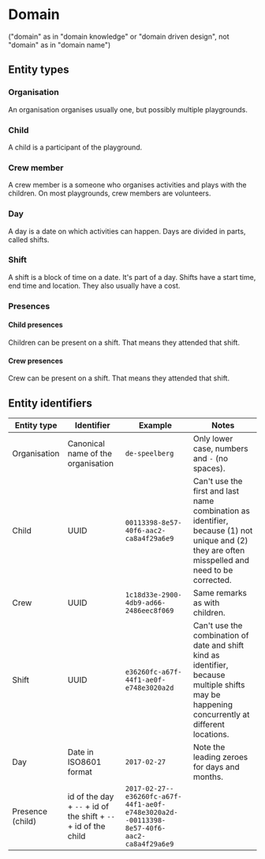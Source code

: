 # Domain

("domain" as in "domain knowledge" or "domain driven design", not "domain" as in "domain name")

## Entity types

### Organisation

An organisation organises usually one, but possibly multiple playgrounds.

### Child

A child is a participant of the playground.

### Crew member

A crew member is a someone who organises activities and plays with the children. On most playgrounds, crew members are volunteers.

### Day

A day is a date on which activities can happen. Days are divided in parts, called shifts.

### Shift

A shift is a block of time on a date. It's part of a day. Shifts have a start time, end time and location. They also usually have a cost.

### Presences

#### Child presences

Children can be present on a shift. That means they attended that shift.

#### Crew presences

Crew can be present on a shift. That means they attended that shift.

## Entity identifiers

| Entity type  | Identifier | Example                                | Notes |
|--------------|------------|----------------------------------------|-------|
| Organisation | Canonical name of the organisation | `de-speelberg`  | Only lower case, numbers and `-` (no spaces). |
| Child        | UUID       | `00113398-8e57-40f6-aac2-ca8a4f29a6e9` | Can't use the first and last name combination as identifier, because (1) not unique and (2) they are often misspelled and need to be corrected. |
| Crew         | UUID       | `1c18d33e-2900-4db9-ad66-2486eec8f069` | Same remarks as with children. |
| Shift        | UUID       | `e36260fc-a67f-44f1-ae0f-e748e3020a2d` | Can't use the combination of date and shift kind as identifier, because multiple shifts may be happening concurrently at different locations. |
| Day          | Date in ISO8601 format | `2017-02-27`               | Note the leading zeroes for days and months. |
| Presence (child) | id of the day + `--` + id of the shift + `--` + id of the child | `2017-02-27--e36260fc-a67f-44f1-ae0f-e748e3020a2d--00113398-8e57-40f6-aac2-ca8a4f29a6e9` | |

